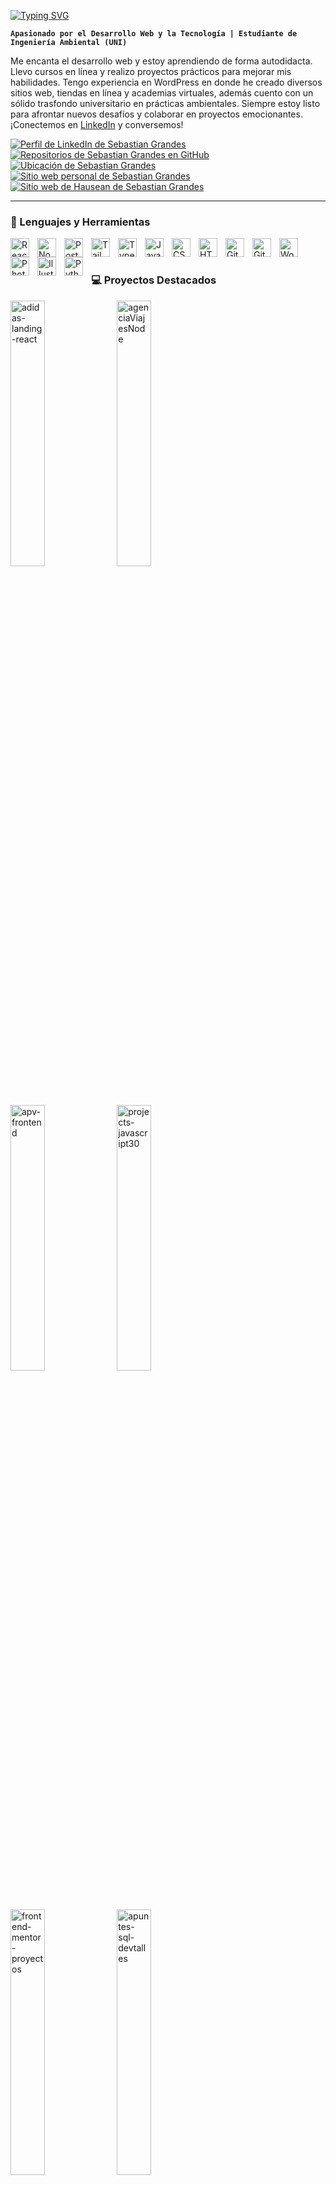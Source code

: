 [![Typing SVG](https://readme-typing-svg.demolab.com?font=Roboto&weight=900&size=30&pause=1000&color=1F2328&vCenter=true&random=false&width=440&height=35&lines=%F0%9F%91%8B+Hola%2C+soy+Sebastian+Grandes;%F0%9F%99%8C+Bienvenido+a+mi+GitHub)](https://git.io/typing-svg)  

**`Apasionado por el Desarrollo Web y la Tecnología | Estudiante de Ingeniería Ambiental (UNI)`**

Me encanta el desarrollo web y estoy aprendiendo de forma autodidacta. Llevo cursos en línea y realizo proyectos prácticos para mejorar mis habilidades. Tengo experiencia en WordPress en donde he creado diversos sitios web, tiendas en línea y academias virtuales, además cuento con un sólido trasfondo universitario en prácticas ambientales. Siempre estoy listo para afrontar nuevos desafíos y colaborar en proyectos emocionantes. ¡Conectemos en [LinkedIn](https://www.linkedin.com/in/sebasgrandes/) y conversemos!

<p align="left">
  <a href="https://www.linkedin.com/in/sebasgrandes">
     <img alt="Perfil de LinkedIn de Sebastian Grandes" title="Conversemos por LinkedIn" src="https://img.shields.io/badge/sebasgrandes-sebasgrandes?style=for-the-badge&logo=linkedin&labelColor=005fbd&color=006cd7"/></a> 
  <a href="https://github.com/sebasgrandes?tab=repositories">
     <img alt="Repositorios de Sebastian Grandes en GitHub" title="Mis repositorios" src="https://img.shields.io/badge/Mis%20Repositorios-sebasgrandes?style=for-the-badge&logo=files&logoColor=white&labelColor=000000&color=1F222E"/></a>
  <a href="#">
     <img alt="Ubicación de Sebastian Grandes" title="Lima, Perú" src="https://img.shields.io/badge/Per%C3%BA-sebasgrandes?style=for-the-badge&logo=googlemaps&logoColor=white&label=Lima&labelColor=c94034&color=ea4335"/></a>  
  <a href="https://sebastiangrandes.com">
     <img alt="Sitio web personal de Sebastian Grandes" title="sitio web sebastiangrandes.com" src="https://img.shields.io/badge/sebastiangrandes.com-sebasgrandes?style=for-the-badge&logo=googlechrome&logoColor=white&labelColor=0000b7&color=0000df"/></a> 
  <a href="https://hausean.com">
     <img alt="Sitio web de Hausean de Sebastian Grandes" title="sitio web hausean.com" src="https://img.shields.io/badge/hausean.com-sebasgrandes?style=for-the-badge&logo=googlechrome&logoColor=white&labelColor=4d00c7&color=6300ff"/></a>
  
</p>

---

### 🧰 Lenguajes y Herramientas

<img align="left" alt="React" width="30px" style="padding-right:10px;" src="https://cdn.jsdelivr.net/gh/devicons/devicon/icons/react/react-original.svg" />
<img align="left" alt="NodeJS" width="30px" style="padding-right:10px;" src="https://cdn.jsdelivr.net/gh/devicons/devicon/icons/nodejs/nodejs-original.svg" />
<img align="left" alt="PostgreSQL" width="30px" style="padding-right:10px;" src="https://cdn.jsdelivr.net/gh/devicons/devicon@latest/icons/postgresql/postgresql-original.svg" />
<img align="left" alt="TailwindCSS" width="30px" style="padding-right:10px;" src="https://cdn.jsdelivr.net/gh/devicons/devicon@latest/icons/tailwindcss/tailwindcss-original.svg" />
<img align="left" alt="TypeScript" width="30px" style="padding-right:10px;" src="https://cdn.jsdelivr.net/gh/devicons/devicon/icons/typescript/typescript-plain.svg" />
<img align="left" alt="JavaScript" width="30px" style="padding-right:10px;" src="https://cdn.jsdelivr.net/gh/devicons/devicon/icons/javascript/javascript-plain.svg" />
<img align="left" alt="CSS" width="30px" style="padding-right:10px;" src="https://cdn.jsdelivr.net/gh/devicons/devicon/icons/css3/css3-plain.svg" />
<img align="left" alt="HTML" width="30px" style="padding-right:10px;" src="https://cdn.jsdelivr.net/gh/devicons/devicon/icons/html5/html5-plain.svg" />
<img align="left" alt="GitHub" width="30px" style="padding-right:10px;" src="https://cdn.jsdelivr.net/gh/devicons/devicon/icons/github/github-original.svg" />
<img align="left" alt="Git" width="30px" style="padding-right:10px;" src="https://cdn.jsdelivr.net/gh/devicons/devicon/icons/git/git-original.svg" />
<img align="left" alt="WordPress" width="30px" style="padding-right:10px;" src="https://cdn.jsdelivr.net/gh/devicons/devicon@latest/icons/wordpress/wordpress-plain.svg" />
<img align="left" alt="Photoshop" width="30px" style="padding-right:10px;" src="https://cdn.jsdelivr.net/gh/devicons/devicon@latest/icons/photoshop/photoshop-original.svg" />
<img align="left" alt="Illustrator" width="30px" style="padding-right:10px;" src="https://cdn.jsdelivr.net/gh/devicons/devicon@latest/icons/illustrator/illustrator-plain.svg" />
<img align="left" alt="Python" width="30px" style="padding-right:10px;" src="https://cdn.jsdelivr.net/gh/devicons/devicon/icons/python/python-plain.svg" />
<br />


#

### 💻 Proyectos Destacados

<p align="left">
  <a href="https://github.com/sebasgrandes/adidas-landing-react"><img width="33%" src="https://github-readme-stats.vercel.app/api/pin/?username=sebasgrandes&repo=adidas-landing-react&theme=react&bg_color=1F222E&title_color=F85D7F&hide_border=true&icon_color=F8D866&show_icons=false" alt="adidas-landing-react"></a>
  <a href="https://github.com/sebasgrandes/agenciaViajesNode"><img width="33%" src="https://github-readme-stats.vercel.app/api/pin/?username=sebasgrandes&repo=agenciaViajesNode&theme=react&bg_color=1F222E&title_color=F85D7F&hide_border=true&icon_color=F8D866&show_icons=false" alt="agenciaViajesNode"></a>
  <a href="https://github.com/sebasgrandes/apv-frontend"><img width="33%" src="https://github-readme-stats.vercel.app/api/pin?username=sebasgrandes&repo=apv-frontend&theme=react&bg_color=1F222E&title_color=F85D7F&hide_border=true&icon_color=F8D866&show_icons=false" alt="apv-frontend"></a>
  <a href="https://github.com/sebasgrandes/projects-javascript30"><img width="33%" src="https://github-readme-stats.vercel.app/api/pin/?username=sebasgrandes&repo=projects-javascript30&theme=react&bg_color=1F222E&title_color=F85D7F&hide_border=true&icon_color=F8D866&show_icons=false" alt="projects-javascript30"></a>
  <a href="https://github.com/sebasgrandes/frontend-mentor-proyectos"><img width="33%" src="https://github-readme-stats.vercel.app/api/pin/?username=sebasgrandes&repo=frontend-mentor-proyectos&theme=react&bg_color=1F222E&title_color=F85D7F&hide_border=true&icon_color=F8D866&show_icons=false" alt="frontend-mentor-proyectos"></a>
  <a href="https://github.com/sebasgrandes/apuntes-sql-devtalles"><img width="33%" src="https://github-readme-stats.vercel.app/api/pin/?username=sebasgrandes&repo=apuntes-sql-devtalles&theme=react&bg_color=1F222E&title_color=F85D7F&hide_border=true&icon_color=F8D866&show_icons=false" alt="apuntes-sql-devtalles"></a>
  <a href="https://github.com/sebasgrandes/projects-js-modern"><img width="33%" src="https://github-readme-stats.vercel.app/api/pin/?username=sebasgrandes&repo=projects-js-modern&theme=react&bg_color=1F222E&title_color=F85D7F&hide_border=true&icon_color=F8D866&show_icons=false&show_description=false" alt="projects-js-modern"></a>
  <a href="https://github.com/sebasgrandes/projects-dwc"><img width="33%" src="https://github-readme-stats.vercel.app/api/pin/?username=sebasgrandes&repo=projects-dwc&theme=react&bg_color=1F222E&title_color=F85D7F&hide_border=true&icon_color=F8D866&show_icons=false&show_description=false" alt="projects-dwc"></a>
  <a href="https://github.com/sebasgrandes/apuntes-git-devtalles"><img width="33%" src="https://github-readme-stats.vercel.app/api/pin/?username=sebasgrandes&repo=apuntes-git-devtalles&theme=react&bg_color=1F222E&title_color=F85D7F&hide_border=true&icon_color=F8D866&show_icons=false&show_description=false" alt="apuntes-git-devtalles"></a>
</p>

<a href="https://github.com/sebasgrandes?tab=repositories"><img alt="Todos los Repositorios" title="Todos los Repositorios" src="https://img.shields.io/badge/Todos%20Mis%20Repositorios-sebasgrandes?style=for-the-badge&logo=files&logoColor=white&labelColor=000000&color=1F222E"/></a>

<!--
<b>Top Repositories</b>

<div width="100%" align="center"><a href="https://github.com/sebasgrandes/adidas-landing-react" align="left"><img align="left" width="45%" src="https://github-readme-stats.vercel.app/api/pin/?username=sebasgrandes&repo=adidas-landing-react&title_color=0891b2&text_color=ffffff&icon_color=0891b2&bg_color=1c1917&hide_border=true&locale=en" /></a><a href="https://github.com/sebasgrandes/apv-frontend" align="right"><img align="right" width="45%" src="https://github-readme-stats.vercel.app/api/pin/?username=sebasgrandes&repo=apv-frontend&title_color=0891b2&text_color=ffffff&icon_color=0891b2&bg_color=1c1917&hide_border=true&locale=en" /></a></div><br /><br /><br /><br /><br /><br /><br />

<br /><br /><br /><br /><br />

<div width="100%" align="center"><a href="https://github.com/sebasgrandes/agenciaViajesNode" align="left"><img align="left" width="45%" src="https://github-readme-stats.vercel.app/api/pin/?username=sebasgrandes&repo=agenciaViajesNode&title_color=0891b2&text_color=ffffff&icon_color=0891b2&bg_color=1c1917&hide_border=true&locale=en" /></a><a href="https://github.com/sebasgrandes/projects-js-modern" align="right"><img align="right" width="45%" src="https://github-readme-stats.vercel.app/api/pin/?username=sebasgrandes&repo=projects-js-modern&title_color=0891b2&text_color=ffffff&icon_color=0891b2&bg_color=1c1917&hide_border=true&locale=en" /></a></div>

<br /><br /><br /><br /><br />
<br /><br /><br /><br /><br />
-->

#

Hecho con 💻❤️☕ por [Sebastian Grandes Conqui](https://www.linkedin.com/in/sebasgrandes).

